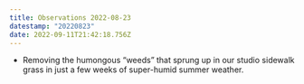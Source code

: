 ```yaml
---
title: Observations 2022-08-23
datestamp: "20220823"
date: 2022-09-11T21:42:18.756Z
---
```

- Removing the humongous “weeds” that sprung up in our studio sidewalk grass in just a few weeks of super-humid summer weather.